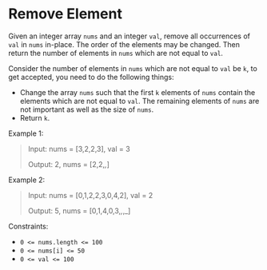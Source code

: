 # Remove Element

Given an integer array `nums` and an integer `val`, remove all occurrences of `val` in `nums` in-place. The order of the
elements may be changed. Then return the number of elements in `nums` which are not equal to `val`.

Consider the number of elements in `nums` which are not equal to `val` be `k`, to get accepted, you need to do the
following things:

- Change the array `nums` such that the first `k` elements of `nums` contain the elements which are not equal to `val`.
  The remaining elements of `nums` are not important as well as the size of `nums`.
- Return `k`.

Example 1:

> Input: nums = [3,2,2,3], val = 3
>
> Output: 2, nums = [2,2,_,_]

Example 2:

> Input: nums = [0,1,2,2,3,0,4,2], val = 2
>
> Output: 5, nums = [0,1,4,0,3,_,_,_]

Constraints:

- `0 <= nums.length <= 100`
- `0 <= nums[i] <= 50`
- `0 <= val <= 100`
